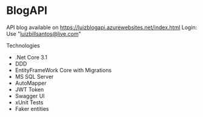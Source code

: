 # BlogAPI
API blog available on https://luizblogapi.azurewebsites.net/index.html
Login: Use "luizbillsantos@live.com" 

Technologies
- .Net Core 3.1
- DDD
- EntityFrameWork Core with Migrations
- MS SQL Server
- AutoMapper
- JWT Token
- Swagger UI
- xUnit Tests
- Faker entities

